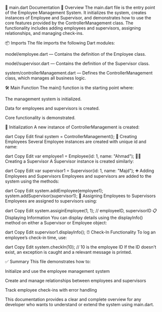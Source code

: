 📄 main.dart Documentation
🧭 Overview
The main.dart file is the entry point of the Employee Management System. It initializes the system, creates instances of Employee and Supervisor, and demonstrates how to use the core features provided by the ControllerManagement class. The functionality includes adding employees and supervisors, assigning relationships, and managing check-ins.

📦 Imports
The file imports the following Dart modules:

model/employee.dart — Contains the definition of the Employee class.

model/supervisor.dart — Contains the definition of the Supervisor class.

system/controllerManagement.dart — Defines the ControllerManagement class, which manages all business logic.

🛠️ Main Function
The main() function is the starting point where:

The management system is initialized.

Data for employees and supervisors is created.

Core functionality is demonstrated.

🔧 Initialization
A new instance of ControllerManagement is created:

dart
Copy
Edit
final system = ControllerManagement();
👤 Creating Employees
Several Employee instances are created with unique id and name:

dart
Copy
Edit
var employee1 = Employee(id: 1, name: "Ahmad");
🧑‍💼 Creating a Supervisor
A Supervisor instance is created similarly:

dart
Copy
Edit
var supervisor1 = Supervisor(id: 1, name: "Majd");
➕ Adding Employees and Supervisors
Employees and supervisors are added to the system using the methods:

dart
Copy
Edit
system.addEmployee(employee1);
system.addSupervisor(supervisor1);
🔗 Assigning Employees to Supervisors
Employees are assigned to supervisors using:

dart
Copy
Edit
system.assiginEmployee(1, 1); // employeeID, supervisorID
📋 Displaying Information
You can display details using the displayInfo() method on either a Supervisor or Employee object:

dart
Copy
Edit
supervisor1.displayInfo();
⏰ Check-In Functionality
To log an employee’s check-in time, use:

dart
Copy
Edit
system.checkIn(10); // 10 is the employee ID
If the ID doesn't exist, an exception is caught and a relevant message is printed.

✅ Summary
This file demonstrates how to:

Initialize and use the employee management system

Create and manage relationships between employees and supervisors

Track employee check-ins with error handling

This documentation provides a clear and complete overview for any developer who wants to understand or extend the system using main.dart.

